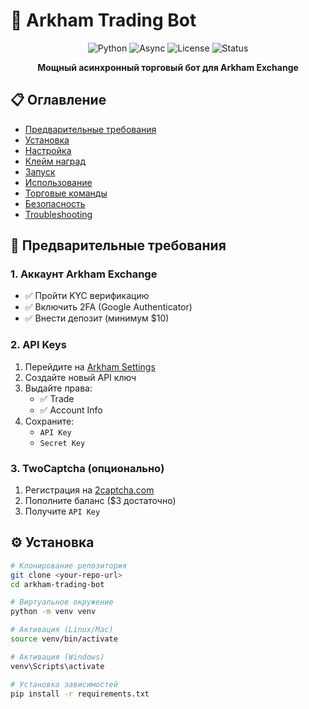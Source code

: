 # 🚀 Arkham Trading Bot

<div align="center">

![Python](https://img.shields.io/badge/Python-3.10%2B-blue)
![Async](https://img.shields.io/badge/Async-Yes-green)
![License](https://img.shields.io/badge/License-MIT-yellow)
![Status](https://img.shields.io/badge/Status-Production%20Ready-success)

**Мощный асинхронный торговый бот для Arkham Exchange**

</div>

## 📋 Оглавление

- [Предварительные требования](#-предварительные-требования)
- [Установка](#-установка)
- [Настройка](#-настройка)
- [Клейм наград](#-клейм-наград-обязательно)
- [Запуск](#-запуск)
- [Использование](#-использование)
- [Торговые команды](#-торговые-команды)
- [Безопасность](#-безопасность)
- [Troubleshooting](#-troubleshooting)

## 🎯 Предварительные требования

### 1. Аккаунт Arkham Exchange
- ✅ Пройти KYC верификацию
- ✅ Включить 2FA (Google Authenticator)
- ✅ Внести депозит (минимум $10)

### 2. API Keys
1. Перейдите на [Arkham Settings](https://arkm.com/settings/api-keys)
2. Создайте новый API ключ
3. Выдайте права:
   - ✅ Trade
   - ✅ Account Info
4. Сохраните:
   - `API Key`
   - `Secret Key`

### 3. TwoCaptcha (опционально)
1. Регистрация на [2captcha.com](https://2captcha.com/)
2. Пополните баланс ($3 достаточно)
3. Получите `API Key`

## ⚙️ Установка

```bash
# Клонирование репозитория
git clone <your-repo-url>
cd arkham-trading-bot

# Виртуальное окружение
python -m venv venv

# Активация (Linux/Mac)
source venv/bin/activate

# Активация (Windows)
venv\Scripts\activate

# Установка зависимостей
pip install -r requirements.txt